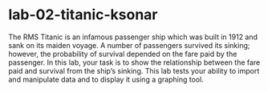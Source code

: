 # lab-02-titanic-ksonar

The RMS Titanic is an infamous passenger ship which was built in 1912 and sank on its maiden voyage.
A number of passengers survived its sinking; however, the probability of survival depended on the fare
paid by the passenger.
In this lab, your task is to show the relationship between the fare paid and survival from the ship’s sinking.
This lab tests your ability to import and manipulate data and to display it using a graphing tool.


